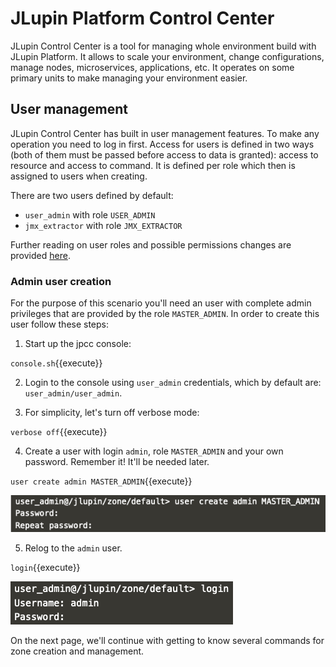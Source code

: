 # JLupin Platform Control Center

JLupin Control Center is a tool for managing whole environment build with JLupin Platform. It allows to scale your environment, change configurations, manage nodes, microservices, applications, etc. It operates on some primary units to make managing your environment easier.

## User management

JLupin Control Center has built in user management features. To make any operation you need to log in first. Access for users is defined in two ways (both of them must be passed before access to data is granted): access to resource and access to command. It is defined per role which then is assigned to users when creating.

There are two users defined by default:
- `user_admin` with role `USER_ADMIN`
- `jmx_extractor` with role `JMX_EXTRACTOR`

Further reading on user roles and possible permissions changes are provided [here](https://jlupin.io/documentation/jlupin-platform-control-center-161/page/users-roles.html).

### Admin user creation

For the purpose of this scenario you'll need an user with complete admin privileges that are provided by the role `MASTER_ADMIN`. In order to create this user follow these steps:

1. Start up the jpcc console:

  `console.sh`{{execute}}

2. Login to the console using `user_admin` credentials, which by default are: `user_admin/user_admin`.

3. For simplicity, let's turn off verbose mode:

  `verbose off`{{execute}}

4. Create a user with login `admin`, role `MASTER_ADMIN` and your own password. Remember it! It'll be needed later.

  `user create admin MASTER_ADMIN`{{execute}}

  ![User create](assets/jpcc_user_create.png)

5. Relog to the `admin` user.

  `login`{{execute}}

  ![Admin login](assets/jpcc_admin_login.png)

On the next page, we'll continue with getting to know several commands for zone creation and management.
